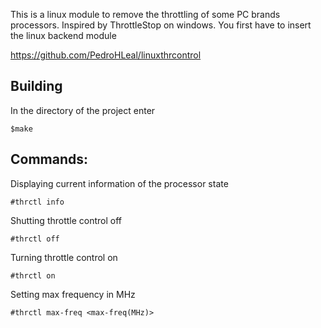 This is a linux module to remove the throttling of some PC brands processors.
Inspired by ThrottleStop on windows. You first have to insert the linux backend module
 
https://github.com/PedroHLeal/linuxthrcontrol

Building
---

In the directory of the project enter

	$make

Commands:
---

Displaying current information of the processor state

	#thrctl info

Shutting throttle control off

	#thrctl off

Turning throttle control on
	
	#thrctl on

Setting max frequency in MHz

	#thrctl max-freq <max-freq(MHz)>

